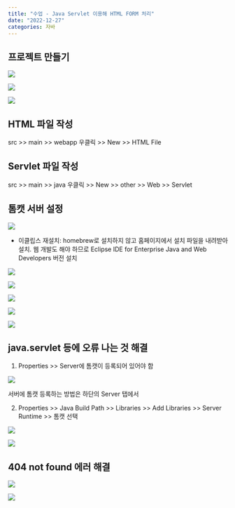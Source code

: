 ```yaml
---
title: "수업 - Java Servlet 이용해 HTML FORM 처리"
date: "2022-12-27"
categories: 자바
---
```


## 프로젝트 만들기 

![](images/2022-12-27-09-19-27.png)

![](images/2022-12-27-09-20-17.png)

![](images/2022-12-27-09-20-31.png)

## HTML 파일 작성

src >> main >> webapp 우클릭 >> New >> HTML File


## Servlet 파일 작성

src >> main >> java 우클릭 >> New >> other >> Web >> Servlet 


## 톰캣 서버 설정

![](images/2022-12-27-09-41-40.png)


- 이클립스 재설치: homebrew로 설치하지 않고 홈페이지에서 설치 파일을 내려받아 설치. 웹 개발도 해야 하므로 Eclipse IDE for Enterprise Java and Web Developers 버전 설치

![](images/2022-12-27-10-45-57.png)

![](images/2022-12-27-10-57-20.png)

![](images/2022-12-27-10-57-37.png)

![](images/2022-12-27-10-57-51.png)

![](images/2022-12-27-10-59-22.png)

## java.servlet 등에 오류 나는 것 해결

1. Properties >> Server에 톰캣이 등록되어 있어야 함

![](images/2022-12-27-11-12-44.png)

서버에 톰캣 등록하는 방법은 하단의 Server 탭에서 

2. Properties >> Java Build Path >> Libraries >> Add Libraries >> Server Runtime >> 톰캣 선택


![](images/2022-12-27-11-13-27.png)

![](images/2022-12-27-11-13-54.png)

## 404 not found 에러 해결

![](images/2022-12-27-12-05-42.png)

![](images/2022-12-27-12-01-40.png)
